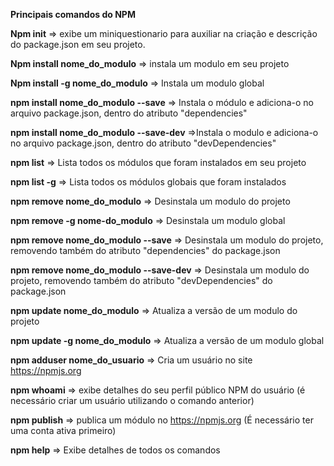 **Principais comandos do NPM**

**Npm init**
=> exibe um miniquestionario para auxiliar na criação e descrição do package.json em seu projeto.

**Npm install nome_do_modulo**
=> instala um modulo em seu projeto

**Npm install -g nome_do_modulo**
=> Instala um modulo global

**npm install nome_do_modulo --save**
=> Instala o módulo e adiciona-o no arquivo package.json, dentro do atributo "dependencies"

**npm install nome_do_modulo --save-dev**
=>Instala o modulo e adiciona-o no arquivo package.json, dentro do atributo "devDependencies"

**npm list**
=> Lista todos os módulos que foram instalados em seu projeto

**npm list -g**
=> Lista todos os módulos globais que foram instalados

**npm remove nome_do_modulo**
=> Desinstala um modulo do projeto

**npm remove -g nome-do_modulo**
=> Desinstala um modulo global

**npm remove nome_do_modulo --save**
=> Desinstala um modulo do projeto, removendo também do atributo "dependencies" do package.json

**npm remove nome_do_modulo --save-dev**
=> Desinstala um modulo do projeto, removendo também do atributo "devDependencies" do package.json

**npm update nome_do_modulo**
=> Atualiza a versão de um modulo do projeto

**npm update -g nome_do_modulo**
=> Atualiza a versão de um modulo global

**npm adduser nome_do_usuario**
=> Cria um usuário no site https://npmjs.org

**npm whoami**
=> exibe detalhes do seu perfil público NPM do usuário (é necessário criar um usuário utilizando o comando anterior)

**npm publish**
=> publica um módulo no https://npmjs.org (É necessário ter uma conta ativa primeiro)

**npm help**
=> Exibe detalhes de todos os comandos

